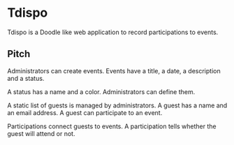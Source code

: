 # Tdispo

Tdispo is a Doodle like web application to record participations to events.

## Pitch

Administrators can create events. Events have a title, a date, a description and a status.

A status has a name and a color. Administrators can define them.

A static list of guests is managed by administrators. A guest has a name and an email address. A guest can participate to an event.

Participations connect guests to events. A participation tells whether the guest will attend or not.

